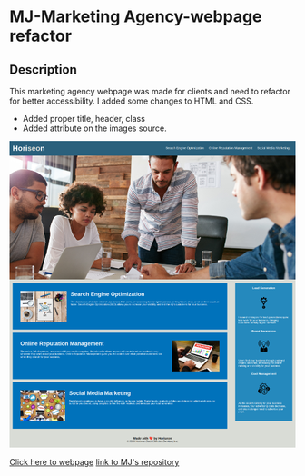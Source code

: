 # MJ-Marketing Agency-webpage refactor

## Description
This marketing agency webpage was made for clients and need to refactor for better accessibility. I added some changes to HTML and CSS.

* Added proper title, header, class
* Added attribute on the images source.

![Updated Web Screenshot](screencapture-127-0-0-1-5500-index-html-2023-10-21-19_13_05.png)

[Click here to webpage](https://salala1005.github.io/MJ-marketing-web/)
[link to MJ's repository](https://github.com/Salala1005/MJ-marketing-web)

